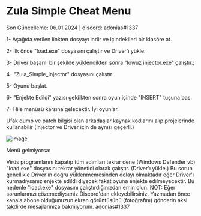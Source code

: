 # Zula Simple Cheat Menu

Son Güncelleme: 06.01.2024 | discord: adonias#1337

1- Aşağıda verilen linkten dosyayı indir ve içindekileri bir klasöre at.

2- İlk önce "load.exe" dosyasını çalıştır ve Driver'ı yükle.

3- Driver başarılı bir şekilde yüklendikten sonra "lowuz injector.exe" çalıştır.;

4- "Zula_Simple_Injector" dosyasını çalıştır

5- Oyunu başlat.

6- "Enjekte Edildi" yazısı geldikten sonra oyun içinde "INSERT" tuşuna bas.

7- Hile menüsü karşına gelecektir. İyi oyunlar.

Ufak dump ve patch bilgisi olan arkadaşlar kaynak kodlarını alıp projelerinde kullanabilir (Injector ve Driver için de aynısı geçerli.)

![image](https://github.com/adonias-1337/zula-simple-cheat/assets/81821456/80f2fdae-4f4c-4fe3-9183-42768e9c55ad)


Menü gelmiyorsa:

Virüs programlarını kapatıp tüm adımları tekrar dene (Windows Defender vb)
"load.exe" dosyasını tekrar yönetici olarak çalıştır. (Driver'ı yükle.)
Bu sorun genellikle Driver'ın doğru yüklenmemesinden dolayı olmaktadır eğer Driver'ı kurmadıysanız enjekte edildi diyecek fakat oyuna enjekte edilmeyecektir. Bu nedenle "load.exe" dosyasını çalıştırdığınızdan emin olun.
NOT: Eğer sorunlarınızı çözemediyseniz Discord'dan ekleyebilirsiniz. Yazmadan önce kanala abone olduğunuzun ekran görüntüsünü (fotoğrafını) gönderin aksi takdirde mesajlarınıza bakmıyorum. adonias#1337
